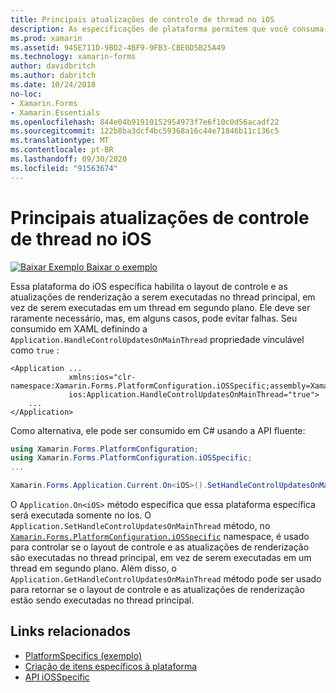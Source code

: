 ```yaml
---
title: Principais atualizações de controle de thread no iOS
description: As especificações de plataforma permitem que você consuma a funcionalidade que só está disponível em uma plataforma específica, sem implementar renderizadores ou efeitos personalizados. Este artigo explica como consumir a plataforma do iOS específica que permite que o layout de controle e as atualizações de renderização sejam executadas no thread principal.
ms.prod: xamarin
ms.assetid: 945E711D-9BD2-4BF9-9FB3-CBE0D5B25A49
ms.technology: xamarin-forms
author: davidbritch
ms.author: dabritch
ms.date: 10/24/2018
no-loc:
- Xamarin.Forms
- Xamarin.Essentials
ms.openlocfilehash: 844e04b91910152954973f7e6f10c0d56acadf22
ms.sourcegitcommit: 122b8ba3dcf4bc59368a16c44e71846b11c136c5
ms.translationtype: MT
ms.contentlocale: pt-BR
ms.lasthandoff: 09/30/2020
ms.locfileid: "91563674"
---
```

# <a name="main-thread-control-updates-on-ios"></a>Principais atualizações de controle de thread no iOS

[![Baixar Exemplo](~/media/shared/download.png) Baixar o exemplo](https://docs.microsoft.com/samples/xamarin/xamarin-forms-samples/userinterface-platformspecifics)

Essa plataforma do iOS específica habilita o layout de controle e as atualizações de renderização a serem executadas no thread principal, em vez de serem executadas em um thread em segundo plano. Ele deve ser raramente necessário, mas, em alguns casos, pode evitar falhas. Seu consumido em XAML definindo a `Application.HandleControlUpdatesOnMainThread` propriedade vinculável como `true` :

```xaml
<Application ...
             xmlns:ios="clr-namespace:Xamarin.Forms.PlatformConfiguration.iOSSpecific;assembly=Xamarin.Forms.Core"
             ios:Application.HandleControlUpdatesOnMainThread="true">
    ...
</Application>
```

Como alternativa, ele pode ser consumido em C# usando a API fluente:

```csharp
using Xamarin.Forms.PlatformConfiguration;
using Xamarin.Forms.PlatformConfiguration.iOSSpecific;
...

Xamarin.Forms.Application.Current.On<iOS>().SetHandleControlUpdatesOnMainThread(true);
```

O `Application.On<iOS>` método especifica que essa plataforma específica será executada somente no Ios. O `Application.SetHandleControlUpdatesOnMainThread` método, no [`Xamarin.Forms.PlatformConfiguration.iOSSpecific`](xref:Xamarin.Forms.PlatformConfiguration.iOSSpecific) namespace, é usado para controlar se o layout de controle e as atualizações de renderização são executadas no thread principal, em vez de serem executadas em um thread em segundo plano. Além disso, o `Application.GetHandleControlUpdatesOnMainThread` método pode ser usado para retornar se o layout de controle e as atualizações de renderização estão sendo executadas no thread principal.

## <a name="related-links"></a>Links relacionados

- [PlatformSpecifics (exemplo)](/samples/xamarin/xamarin-forms-samples/userinterface-platformspecifics)
- [Criação de itens específicos à plataforma](~/xamarin-forms/platform/platform-specifics/index.md#creating-platform-specifics)
- [API iOSSpecific](xref:Xamarin.Forms.PlatformConfiguration.iOSSpecific)